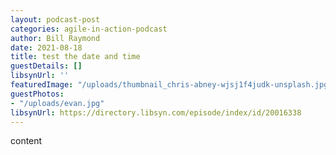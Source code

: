 ```yaml
---
layout: podcast-post
categories: agile-in-action-podcast
author: Bill Raymond
date: 2021-08-18
title: test the date and time
guestDetails: []
libsynUrl: ''
featuredImage: "/uploads/thumbnail_chris-abney-wjsj1f4judk-unsplash.jpg"
guestPhotos:
- "/uploads/evan.jpg"
libsynUrl: https://directory.libsyn.com/episode/index/id/20016338
---
```

content